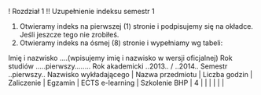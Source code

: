 ! Rozdział 1
!! Uzupełnienie indeksu semestr 1

1. Otwieramy indeks na pierwszej (1) stronie i podpisujemy się na okładce. Jeśli jeszcze tego nie zrobiłeś.
2. Otwieramy indeks na ósmej (8) stronie i wypełniamy wg tabeli:

Imię i nazwisko ....(wpisujemy imię i nazwisko w wersji oficjalnej)
Rok studiów .....pierwszy........        Rok akademicki ..2013.. / ..2014..  Semestr ..pierwszy..
Nazwisko wykładającego | Nazwa przedmiotu | Liczba godzin | Zaliczenie | Egzamin | ECTS
e-learning | Szkolenie BHP | 4 | | | | | | 
